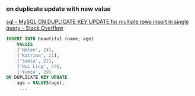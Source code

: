### on duplicate update with new value


[sql - MySQL ON DUPLICATE KEY UPDATE for multiple rows insert in single query - Stack Overflow](https://stackoverflow.com/questions/2714587/mysql-on-duplicate-key-update-for-multiple-rows-insert-in-single-query "sql - MySQL ON DUPLICATE KEY UPDATE for multiple rows insert in single query - Stack Overflow")




```sql
INSERT INTO beautiful (name, age)
    VALUES
    ('Helen', 24),
    ('Katrina', 21),
    ('Samia', 22),
    ('Hui Ling', 25),
    ('Yumie', 29)
ON DUPLICATE KEY UPDATE
    age = VALUES(age),
     ...
```
